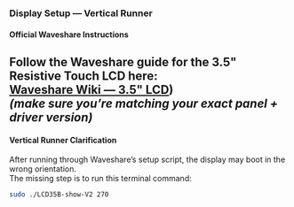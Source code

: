 ### Display Setup — Vertical Runner

#### Official Waveshare Instructions
Follow the Waveshare guide for the 3.5" Resistive Touch LCD here:  
 [Waveshare Wiki — 3.5" LCD](https://www.waveshare.com/wiki/3.5inch_RPi_LCD_(B)_Manual_Configuration))  
*(make sure you’re matching your exact panel + driver version)*
---
#### Vertical Runner Clarification
After running through Waveshare’s setup script, the display may boot in the wrong orientation.  
The missing step is to run this terminal command:

```bash
sudo ./LCD35B-show-V2 270
